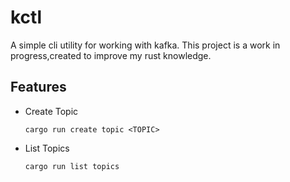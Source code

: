 # kctl

A simple cli utility for working with kafka. This project is a work in progress,created to improve my rust knowledge.

## Features
- Create Topic

   ``` cargo run create topic <TOPIC> ```
  
- List Topics

    ``` cargo run list topics ```
